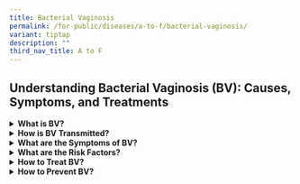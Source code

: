 ```yaml
---
title: Bacterial Vaginosis
permalink: /for-public/diseases/a-to-f/bacterial-vaginosis/
variant: tiptap
description: ""
third_nav_title: A to F
---
```

<h2>Understanding Bacterial Vaginosis (BV): Causes, Symptoms, and Treatments</h2>
<p></p>
<div data-type="detailGroup" class="isomer-accordion isomer-accordion-white">
<details class="isomer-details">
<summary><strong>What is BV?</strong>
</summary>
<div data-type="detailsContent" class="isomer-details-content">
<p>BV is a condition where different types of bacteria affect the acidity
of a vagina. A healthy, normally functioning vagina is acidic, at a pH
of less than 4.5. BV can cause it to be more neutral, up to a pH of 7.0.
BV is common for women aged 15 to 44 years old.</p>
<p>The bacteria typically associated with BV are:</p>
<p>• G. vaginalis;</p>
<p>• Bacteroides spp;</p>
<p>• Prevotella spp.;</p>
<p>• Mobiluncus spp.;</p>
<p>• Ureaplasma urealyticum; and</p>
<p>• Mycoplasma hominis.</p>
</div>
</details>
<details class="isomer-details">
<summary><strong>How is BV Transmitted?</strong>
</summary>
<div data-type="detailsContent" class="isomer-details-content">
<p>BV is not considered a sexually transmitted infection, but it occurs more
commonly in sexually active women. It is unclear how sexual activity affects
BV’s transmission.&nbsp;</p>
<p>You do not get BV from toilet seats, bedding, or swimming pools.</p>
</div>
</details>
<details class="isomer-details">
<summary><strong>What are the Symptoms of BV?&nbsp;</strong>
</summary>
<div data-type="detailsContent" class="isomer-details-content">
<p>BV may be asymptomatic. When symptoms appear, they include:</p>
<ul data-tight="true" class="tight">
<li>
<p>Unusual vaginal discharge that is thin and grayish-white;&nbsp;</p>
</li>
<li>
<p>A fishy odour from the vagina, especially after sex;</p>
</li>
<li>
<p>Itching or irritation around the vagina; or</p>
</li>
<li>
<p>Burning sensation during urination.</p>
</li>
</ul>
<p>At times, BV will go away without treatment. However, if untreated it
can lead to:</p>
<ul data-tight="true" class="tight">
<li>
<p>Problems in pregnancy (for example, spontaneous abortion and preterm delivery
for pregnant women with BV);</p>
</li>
<li>
<p>Higher risk of STIs and HIV; or</p>
</li>
<li>
<p>Pelvic inflammatory disease (PID).&nbsp;</p>
</li>
</ul>
</div>
</details>
<details class="isomer-details">
<summary><strong>What are the Risk Factors?</strong>
</summary>
<div data-type="detailsContent" class="isomer-details-content">
<p>Risk factors include:</p>
<ul data-tight="true" class="tight">
<li>
<p>Vaginal douching;</p>
</li>
<li>
<p>Having oral sex;</p>
</li>
<li>
<p>Recent change of sex partner;&nbsp;</p>
</li>
<li>
<p>Smoking; or</p>
</li>
<li>
<p>Having an STI.</p>
</li>
</ul>
</div>
</details>
<details class="isomer-details">
<summary><strong>How to Treat BV?</strong>
</summary>
<div data-type="detailsContent" class="isomer-details-content">
<p>If you have BV, you should avoid vaginal douching, using shower gels,
antiseptic agents, or shampoos in the bath.&nbsp;</p>
<p>Follow-up with your doctor is not necessary if symptoms resolve. If you
are pregnant and are facing the aforementioned risk factors, a follow-up
visit after one month is recommended.</p>
</div>
</details>
<details class="isomer-details">
<summary><strong>How to Prevent BV?</strong>
</summary>
<div data-type="detailsContent" class="isomer-details-content">
<p>Ways to prevent BV include:</p>
<ul data-tight="true" class="tight">
<li>
<p>Avoiding douching and using feminine sprays;</p>
</li>
<li>
<p>Not having sex;</p>
</li>
<li>
<p>Limiting the number of sexual partners; and</p>
</li>
<li>
<p>Using condoms consistently and correctly.</p>
</li>
</ul>
</div>
</details>
</div>
<p></p>